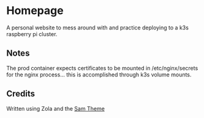 # Homepage

A personal website to mess around with and practice deploying to a k3s raspberry pi cluster.

## Notes
The prod container expects certificates to be mounted in /etc/nginx/secrets for the nginx 
process... this is accomplished through k3s volume mounts.

## Credits
Written using Zola and the [Sam Theme][st]

[st]: https://www.getzola.org/themes/sam/
